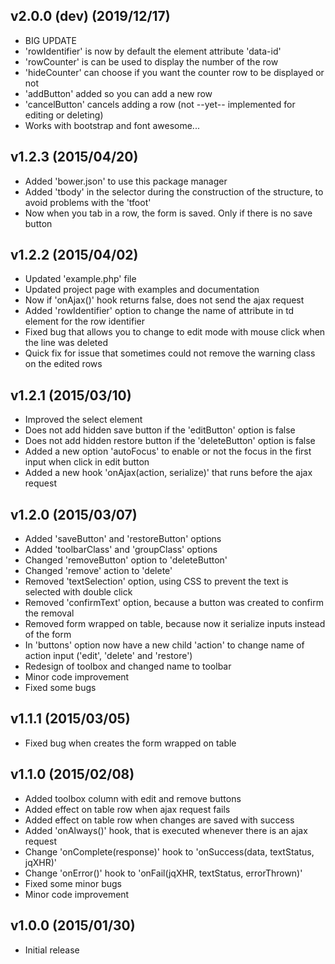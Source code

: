 ## v2.0.0 (dev) (2019/12/17)

-   BIG UPDATE
-   'rowIdentifier' is now by default the element attribute 'data-id'
-   'rowCounter' is can be used to display the number of the row
-   'hideCounter' can choose if you want the counter row to be displayed or not
-   'addButton' added so you can add a new row
-   'cancelButton' cancels adding a row (not --yet-- implemented for editing or deleting)
-    Works with bootstrap and font awesome...

## v1.2.3 (2015/04/20)

-   Added 'bower.json' to use this package manager
-   Added 'tbody' in the selector during the construction of the structure, to avoid problems with the 'tfoot'
-   Now when you tab in a row, the form is saved. Only if there is no save button

## v1.2.2 (2015/04/02)

-   Updated 'example.php' file
-   Updated project page with examples and documentation
-   Now if 'onAjax()' hook returns false, does not send the ajax request
-   Added 'rowIdentifier' option to change the name of attribute in td element for the row identifier
-   Fixed bug that allows you to change to edit mode with mouse click when the line was deleted
-   Quick fix for issue that sometimes could not remove the warning class on the edited rows

## v1.2.1 (2015/03/10)

-   Improved the select element
-   Does not add hidden save button if the 'editButton' option is false
-   Does not add hidden restore button if the 'deleteButton' option is false
-   Added a new option 'autoFocus' to enable or not the focus in the first input when click in edit button
-   Added a new hook 'onAjax(action, serialize)' that runs before the ajax request

## v1.2.0 (2015/03/07)

-   Added 'saveButton' and 'restoreButton' options
-   Added 'toolbarClass' and 'groupClass' options
-   Changed 'removeButton' option to 'deleteButton'
-   Changed 'remove' action to 'delete'
-   Removed 'textSelection' option, using CSS to prevent the text is selected with double click
-   Removed 'confirmText' option, because a button was created to confirm the removal
-   Removed form wrapped on table, because now it serialize inputs instead of the form
-   In 'buttons' option now have a new child 'action' to change name of action input ('edit', 'delete' and 'restore')
-   Redesign of toolbox and changed name to toolbar
-   Minor code improvement
-   Fixed some bugs

## v1.1.1 (2015/03/05)

-   Fixed bug when creates the form wrapped on table

## v1.1.0 (2015/02/08)

-   Added toolbox column with edit and remove buttons
-   Added effect on table row when ajax request fails
-   Added effect on table row when changes are saved with success
-   Added 'onAlways()' hook, that is executed whenever there is an ajax request
-   Change 'onComplete(response)' hook to 'onSuccess(data, textStatus, jqXHR)'
-   Change 'onError()' hook to 'onFail(jqXHR, textStatus, errorThrown)'
-   Fixed some minor bugs
-   Minor code improvement

## v1.0.0 (2015/01/30)

-   Initial release

